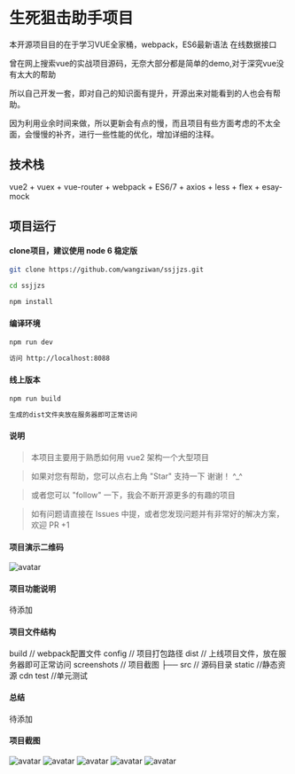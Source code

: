 # 生死狙击助手项目
本开源项目目的在于学习VUE全家桶，webpack，ES6最新语法 在线数据接口

曾在网上搜索vue的实战项目源码，无奈大部分都是简单的demo,对于深究vue没有太大的帮助

所以自己开发一套，即对自己的知识面有提升，开源出来对能看到的人也会有帮助。

因为利用业余时间来做，所以更新会有点的慢，而且项目有些方面考虑的不太全面，会慢慢的补齐，进行一些性能的优化，增加详细的注释。

## 技术栈
vue2 + vuex + vue-router + webpack + ES6/7 + axios + less + flex + esay-mock

## 项目运行

#### clone项目，建议使用 node 6 稳定版
```bash
git clone https://github.com/wangziwan/ssjjzs.git 

cd ssjjzs 

npm install
````

#### 编译环境
```bash
npm run dev

访问 http://localhost:8088
````

#### 线上版本
```bash
npm run build

生成的dist文件夹放在服务器即可正常访问
````

#### 说明
>本项目主要用于熟悉如何用 vue2 架构一个大型项目

>如果对您有帮助，您可以点右上角 "Star" 支持一下 谢谢！ ^_^

>或者您可以 "follow" 一下，我会不断开源更多的有趣的项目

>如有问题请直接在 Issues 中提，或者您发现问题并有非常好的解决方案，欢迎 PR +1

#### 项目演示二维码
![avatar](https://github.com/wangziwan/ssjjzs/blob/master/screenshot/ewm.png)

#### 项目功能说明
待添加

#### 项目文件结构
build // webpack配置文件
config // 项目打包路径
dist  // 上线项目文件，放在服务器即可正常访问
screenshots  // 项目截图
├── src   // 源码目录
static //静态资源 cdn
test //单元测试

#### 总结
待添加

#### 项目截图
![avatar](https://github.com/wangziwan/ssjjzs/blob/master/screenshot/1.jpg)
![avatar](https://github.com/wangziwan/ssjjzs/blob/master/screenshot/2.jpg)
![avatar](https://github.com/wangziwan/ssjjzs/blob/master/screenshot/3.jpg)
![avatar](https://github.com/wangziwan/ssjjzs/blob/master/screenshot/4.jpg)
![avatar](https://github.com/wangziwan/ssjjzs/blob/master/screenshot/5.jpg)


